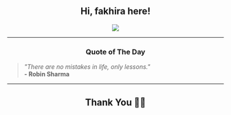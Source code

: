 <h2 align="center"> Hi, fakhira here!</h2>

<p align="center">
<a href="https://github.com/fakhiralkda" alt="github streak"><img src="https://dvst-streak.herokuapp.com/?user=fakhiralkda&theme=tokyonight&fire=DD472C"></a>
</p>

<hr>
<h3 align="center">Quote of The Day</h3>
<p align="center">
<blockquote>
<i>"There are no mistakes in life, only lessons."</i>
<br>
<b>- Robin Sharma</b>
</blockquote>
</p>


<hr>
<h2 align="center">Thank You 🙏🏼</h2>
